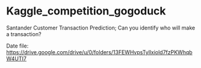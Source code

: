 # Kaggle_competition_gogoduck
Santander Customer Transaction Prediction; Can you identify who will make a transaction?

Date file:
https://drive.google.com/drive/u/0/folders/13FEWHvpsTyllxiold7fzPKWhqbW4UTI7
